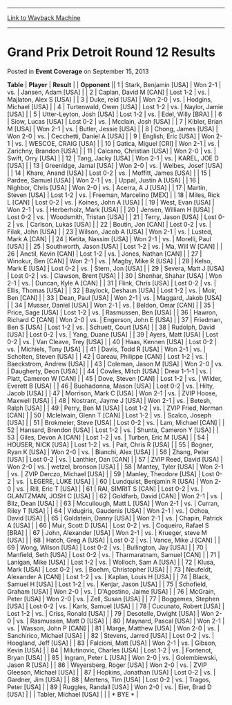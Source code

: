 
---
[Link to Wayback Machine](https://web.archive.org/web/20211202111357/https://magic.wizards.com/en/articles/archive/event-coverage/grand-prix-detroit-round-12-results-2013-09-15)

[_metadata_:description]:- "TablePlayerResult Opponent 1Stark, Benjamin [USA]Won 2-1vs.Jansen, Adam [USA] 2Caplan, David M [CAN]Lost 1-2vs.Majlaton, Alex S [USA] 3Duke, reid [USA]Won 2-0vs.Hodgins, Michael [USA] 4Turtenwald, Owen [USA]Lost 1-2vs.Naylor, Jamie [USA] 5Utter-Leyton, Josh [USA]Lost 1-2vs.Edel, Willy [BRA] 6Siow, Lucas [USA]Lost 0-2vs.Mcclain, Josh [USA] 7Kibler, Brian M [USA]Won"
[_metadata_:generator]:- "Drupal 7 (http://drupal.org)"
[_metadata_:node]:- "453571"
[_metadata_:publish_date]:- "2013-09-15"
[_metadata_:source]:- "div-main-content"
[_metadata_:title]:- "Grand Prix Detroit Round 12 Results"
[_metadata_:wayback_capture_timestamp]:- "2021-12-02 11:13:57"
[_metadata_:wayback_raw_url]:- "https://web.archive.org/web/20211202111357id_/https://magic.wizards.com/en/articles/archive/event-coverage/grand-prix-detroit-round-12-results-2013-09-15"
[_metadata_:wayback_url]:- "https://magic.wizards.com/en/articles/archive/event-coverage/grand-prix-detroit-round-12-results-2013-09-15"
---


Grand Prix Detroit Round 12 Results
===================================



 Posted in **Event Coverage**
 on September 15, 2013 












 **Table** | **Player** | **Result** |  | **Opponent** ||  1 | Stark, Benjamin [USA] | Won 2-1 | vs. | Jansen, Adam [USA] |
|  2 | Caplan, David M [CAN] | Lost 1-2 | vs. | Majlaton, Alex S [USA] |
|  3 | Duke, reid [USA] | Won 2-0 | vs. | Hodgins, Michael [USA] |
|  4 | Turtenwald, Owen [USA] | Lost 1-2 | vs. | Naylor, Jamie [USA] |
|  5 | Utter-Leyton, Josh [USA] | Lost 1-2 | vs. | Edel, Willy [BRA] |
|  6 | Siow, Lucas [USA] | Lost 0-2 | vs. | Mcclain, Josh [USA] |
|  7 | Kibler, Brian M [USA] | Won 2-1 | vs. | Butler, Jessie [USA] |
|  8 | Chong, James [USA] | Won 2-0 | vs. | Cecchetti, Daniel A [USA] |
|  9 | English, Eric [USA] | Won 2-1 | vs. | WESCOE, CRAIG [USA] |
|  10 | Gatica, Miguel [CRI] | Won 2-1 | vs. | Zarichny, Brandon [USA] |
|  11 | Calcano, Christian [USA] | Won 2-0 | vs. | Swift, Orry [USA] |
|  12 | Tang, Jacky [USA] | Won 2-1 | vs. | KAREL, JOE D [USA] |
|  13 | Greenidge, Jamal [USA] | Won 2-0 | vs. | Welbes, Josef [USA] |
|  14 | Khare, Anand [USA] | Lost 0-2 | vs. | Moffitt, James [USA] |
|  15 | Pardee, Samuel [USA] | Won 2-1 | vs. | Uppal, Justin A [USA] |
|  16 | Nighbor, Chris [USA] | Won 2-0 | vs. | Acerra, A J [USA] |
|  17 | Martin, Steven [USA] | Lost 1-2 | vs. | Freeman, Marcelino [MEX] |
|  18 | Miles, Rick L [CAN] | Lost 0-2 | vs. | Koines, John A [USA] |
|  19 | West, Evan [USA] | Won 2-1 | vs. | Herberholz, Mark [USA] |
|  20 | Jensen, William H [USA] | Lost 0-2 | vs. | Woodsmith, Tristan [USA] |
|  21 | Terry, Jason [USA] | Lost 0-2 | vs. | Carlson, Lukas [USA] |
|  22 | Boutin, Jon [CAN] | Lost 0-2 | vs. | Filak, John [USA] |
|  23 | Wilson, Jacob A [USA] | Won 2-1 | vs. | Lusted, Mark A [CAN] |
|  24 | Ketita, Nassim [USA] | Won 2-1 | vs. | Morelli, Paul [USA] |
|  25 | Southworth, Jason [USA] | Lost 1-2 | vs. | Ma, Will W [CAN] |
|  26 | Anctil, Kevin [CAN] | Lost 1-2 | vs. | Jones, Nathan [CAN] |
|  27 | Winokur, Ben [CAN] | Won 2-1 | vs. | Magby, Mike R [USA] |
|  28 | Kelso, Mark E [USA] | Lost 0-2 | vs. | Stern, Jon [USA] |
|  29 | Severa, Matt J [USA] | Lost 0-2 | vs. | Clawson, Brent [USA] |
|  30 | Shenhar, Shahar [USA] | Won 2-1 | vs. | Duncan, Kyle A [CAN] |
|  31 | Flink, Chris [USA] | Lost 0-2 | vs. | Ellis, Thomas [USA] |
|  32 | Baylock, Deshaun [USA] | Lost 1-2 | vs. | Moir, Ben [CAN] |
|  33 | Dean, Paul [USA] | Won 2-1 | vs. | Maggard, Jakob [USA] |
|  34 | Musser, Daniel [USA] | Won 2-1 | vs. | Beldon, Omar [CAN] |
|  35 | Price, Sage [USA] | Lost 1-2 | vs. | Rasmussen, Ben [USA] |
|  36 | Hawron, Richard C [CAN] | Won 2-0 | vs. | Engerson, John E [USA] |
|  37 | Friedman, Ben S [USA] | Lost 1-2 | vs. | Schuett, Court [USA] |
|  38 | Rudolph, David [USA] | Lost 0-2 | vs. | Yang, Duane [USA] |
|  39 | Ayers, Matt [USA] | Lost 0-2 | vs. | Van Cleave, Trey [USA] |
|  40 | Haas, Kennen [USA] | Lost 0-2 | vs. | Michiels, Tony [USA] |
|  41 | Davis, Todd R [USA] | Won 2-1 | vs. | Scholten, Steven [USA] |
|  42 | Gareau, Philippe [CAN] | Lost 1-2 | vs. | Baeckstrom, Andrew [USA] |
|  43 | Coleman, Jason M [USA] | Won 2-0 | vs. | Daugherty, Deon [USA] |
|  44 | Cowles, Mitch [USA] | Drew 1-1-1 | vs. | Platt, Cameron W [CAN] |
|  45 | Dove, Steven [CAN] | Lost 1-2 | vs. | Wilder, Everett B [USA] |
|  46 | Buohadonna, Mason [USA] | Lost 0-2 | vs. | Hilty, Jacob [USA] |
|  47 | Morrison, Mark C [USA] | Won 2-1 | vs. | ZVIP Hoose, Maxwell [USA] |
|  48 | Nostrant, Jayme J [USA] | Won 2-1 | vs. | Betesh, Ralph [USA] |
|  49 | Perry, Ben M [USA] | Lost 1-2 | vs. | ZVIP Fried, Norman [CAN] |
|  50 | McIelwain, Glenn T [CAN] | Lost 1-2 | vs. | Scalco, Joseph [USA] |
|  51 | Brokmeier, Steve [USA] | Lost 0-2 | vs. | Lam, Michael [CAN] |
|  52 | Hansard, Brendon [USA] | Lost 1-2 | vs. | Shunta, Cameron Y [USA] |
|  53 | Giles, Devon A [CAN] | Lost 1-2 | vs. | Turben, Eric M [USA] |
|  54 | HOUSER, NICK [USA] | Lost 1-2 | vs. | Pait, Chris R [USA] |
|  55 | Bogner, Ryan K [USA] | Won 2-0 | vs. | Bianchi, Alex [USA] |
|  56 | Zhang, Peter [USA] | Lost 0-2 | vs. | Lanthier, Dan [CAN] |
|  57 | ZVIP Reed, David [USA] | Won 2-0 | vs. | wetzel, bronson [USA] |
|  58 | Mantey, Tyler [USA] | Won 2-1 | vs. | ZVIP Derczo, Michael [USA] |
|  59 | Manley, Theodore [USA] | Lost 0-2 | vs. | LEGERE, LUKE [USA] |
|  60 | Lundquist, Benjamin R [USA] | Won 2-0 | vs. | Rill, Eric T [USA] |
|  61 | RAI, SIMRIT S [CAN] | Lost 0-2 | vs. | GLANTZMAN, JOSH C [USA] |
|  62 | Goldfarb, David [CAN] | Won 2-1 | vs. | Bilz, Dean [USA] |
|  63 | Mccullough, Matt L [USA] | Won 2-1 | vs. | Curran, Riley T [USA] |
|  64 | Vidugiris, Gaudenis [USA] | Won 2-1 | vs. | Ochoa, David [USA] |
|  65 | Goldstein, Danny [USA] | Won 2-1 | vs. | Chapin, Patrick A [USA] |
|  66 | Muir, Scott D [USA] | Lost 0-2 | vs. | Coqueiro, Rafael S [BRA] |
|  67 | John, Alexander [USA] | Won 2-1 | vs. | Krueger, steve M [USA] |
|  68 | Hatch, Greg A [USA] | Lost 0-2 | vs. | Vance, Mike J [CAN] |
|  69 | Wong, Wilson [USA] | Lost 0-2 | vs. | Bullington, Jay [USA] |
|  70 | Manfield, Seth [USA] | Lost 0-2 | vs. | Tharmaratnam, Samuel [CAN] |
|  71 | Lanigan, Mike [USA] | Lost 1-2 | vs. | Wolloch, Sam A [USA] |
|  72 | Klusa, Mark [USA] | Lost 0-2 | vs. | Boehm, Christopher [USA] |
|  73 | Neufeldt, Alexander A [CAN] | Lost 1-2 | vs. | Kaplan, Louis H [USA] |
|  74 | Black, Samuel H [USA] | Lost 1-2 | vs. | Kenjar, Jason [USA] |
|  75 | Schofield, Graham [USA] | Won 2-0 | vs. | D'Agostino, Jaime [USA] |
|  76 | McGrain, Peter [USA] | Won 2-0 | vs. | Zell, Susan [USA] |
|  77 | Boggemes, Stephen [USA] | Lost 0-2 | vs. | Karls, Samuel [USA] |
|  78 | Cucunato, Robert [USA] | Lost 1-2 | vs. | Criss, Ronald [USA] |
|  79 | Desotelle, Dwight [USA] | Won 2-0 | vs. | Rasmussen, Matt D [USA] |
|  80 | Maynard, Pascal [USA] | Won 2-1 | vs. | Wasson, John P [CAN] |
|  81 | Marge, Matthew [USA] | Won 2-0 | vs. | Sanchirico, Michael [USA] |
|  82 | Stevens, Jarred [USA] | Lost 0-2 | vs. | Hoogland, Jeff [USA] |
|  83 | Falcioni, Matt [USA] | Won 2-1 | vs. | Gibson, Kevin [USA] |
|  84 | Milutinovic, Charles [USA] | Lost 1-2 | vs. | Fontenot, Bryan [USA] |
|  85 | Ingram, Peter L [USA] | Won 2-0 | vs. | Golembiewski, Jason R [USA] |
|  86 | Weyersberg, Roger [USA] | Won 2-0 | vs. | ZVIP Gleeson, Michael [USA] |
|  87 | Hopkins, Jonathan [USA] | Lost 0-2 | vs. | Gardner, Jim [USA] |
|  88 | Mertens, Tim [USA] | Lost 0-2 | vs. | Tragos, Peter [USA] |
|  89 | Ruggles, Randall [USA] | Won 2-0 | vs. | Eier, Brad D [USA] |
|  | Tabler, Michael [USA] |  |  | \* BYE \* |







